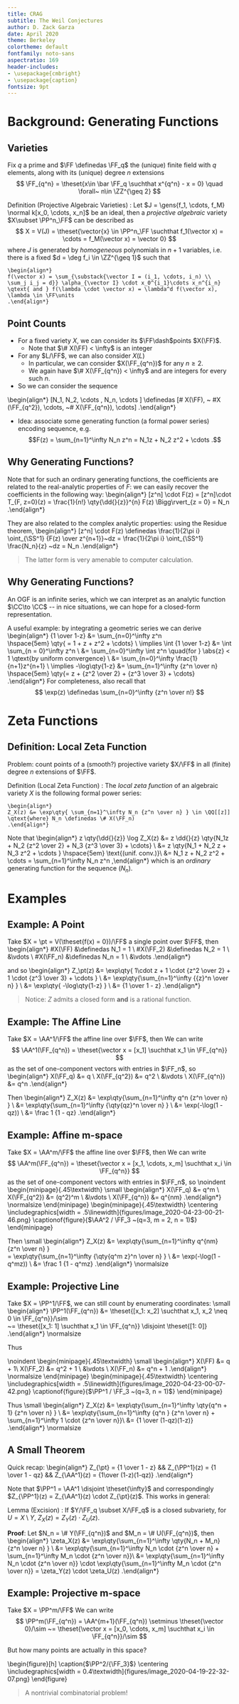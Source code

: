 ```yaml
---
title: CRAG 
subtitle: The Weil Conjectures 
author: D. Zack Garza
date: April 2020
theme: Berkeley 
colortheme: default 
fontfamily: noto-sans
aspectratio: 169
header-includes:
- \usepackage{cmbright}
- \usepackage{caption}
fontsize: 9pt
---
```




# Background: Generating Functions

## Varieties 

Fix $q$ a prime and $\FF \definedas \FF_q$ the (unique) finite field with $q$ elements, along with its (unique) degree $n$ extensions 
$$
\FF_{q^n} = \theset{x\in \bar \FF_q \suchthat x^{q^n} - x = 0} \quad \forall~ n\in \ZZ^{\geq 2}
$$ 

Definition (Projective Algebraic Varieties)
:  Let $J = \gens{f_1, \cdots, f_M} \normal k[x_0, \cdots, x_n]$
    be an ideal, then a *projective algebraic* variety $X\subset \PP^n_\FF$ can be described as 
    $$
    X = V(J) = \theset{\vector{x} \in \PP^n_\FF \suchthat f_1(\vector x) = \cdots = f_M(\vector x) = \vector 0}
    $$
    where $J$ is generated by *homogeneous* polynomials in $n+1$ variables, i.e. there is a fixed $d = \deg f_i \in \ZZ^{\geq 1}$ such that 

    \begin{align*}
    f(\vector x) = \sum_{\substack{\vector I = (i_1, \cdots, i_n) \\ \sum_j i_j = d}} \alpha_{\vector I} \cdot x_0^{i_1}\cdots x_n^{i_n} 
    \qtext{ and } f(\lambda \cdot \vector x) = \lambda^d f(\vector x), \lambda \in \FF\units
    .\end{align*}


## Point Counts

- For a fixed variety $X$, we can consider its $\FF\dash$points $X(\FF)$.
  - Note that $\# X(\FF) < \infty$ is an integer
- For any $L/\FF$, we can also consider $X(L)$
  - In particular, we can consider $X(\FF_{q^n})$ for any $n\geq 2$.
  - We again have $\# X(\FF_{q^n}) < \infty$ and are integers for every such $n$.
- So we can consider the sequence

\begin{align*}
[N_1, N_2, \cdots , N_n, \cdots ] \definedas [\# X(\FF), ~ \#X (\FF_{q^2}), \cdots, ~\# X(\FF_{q^n}), \cdots]
.\end{align*}

- Idea: associate some generating function (a formal power series) encoding sequence, e.g. $$F(z) = \sum_{n=1}^\infty N_n z^n = N_1z + N_2 z^2 + \cdots .$$

## Why Generating Functions?

Note that for such an ordinary generating functions, the coefficients are related to the real-analytic properties of $F$: we can easily recover the coefficients in the following way:
\begin{align*}
[z^n] \cdot F(z) = [z^n]\cdot T_{F, z=0}(z) = \frac{1}{n!} \qty{\dd{}{z}}^{n} F(z) \Bigg\rvert_{z = 0} = N_n
.\end{align*}

They are also related to the complex analytic properties: using the Residue theorem, 
\begin{align*}
[z^n] \cdot F(z) \definedas \frac{1}{2\pi i} \oint_{\SS^1} {F(z) \over z^{n+1}}~dz = \frac{1}{2\pi i} \oint_{\SS^1} \frac{N_n}{z} ~dz = N_n
.\end{align*}

> The latter form is very amenable to computer calculation.

## Why Generating Functions?

An OGF is an infinite series, which we can interpret as an analytic function $\CC\to \CC$ -- in nice situations, we can hope for a closed-form representation.

A useful example: by integrating a geometric series we can derive
\begin{align*}
{1 \over 1-z} 
&= \sum_{n=0}^\infty z^n  
\hspace{5em} \qty{ = 1 + z + z^2 + \cdots} \\
\implies \int {1 \over 1-z} 
&= \int \sum_{n = 0}^\infty z^n \\
&= \sum_{n=0}^\infty \int z^n \quad{for } \abs{z} <  1 \qtext{by uniform convergence} \\
&= \sum_{n=0}^\infty \frac{1}{n+1}z^{n+1} 
\\
\implies -\log\qty{1-z} 
&= \sum_{n=1}^\infty {z^n \over n}  
\hspace{5em} \qty{= z + {z^2 \over 2} + {z^3 \over 3} + \cdots} 
.\end{align*}
For completeness, also recall that 
$$
\exp(z) \definedas \sum_{n=0}^\infty {z^n \over n!}
$$

# Zeta Functions

## Definition: Local Zeta Function

Problem: count points of a (smooth?) projective variety $X/\FF$ in all (finite) degree $n$ extensions of $\FF$.

Definition (Local Zeta Function)
:   The *local zeta function* of an algebraic variety $X$ is the following formal power series:

    \begin{align*}
    Z_X(z) &= \exp\qty{ \sum_{n=1}^\infty N_n {z^n \over n} } \in \QQ[[z]] \qtext{where} N_n \definedas \# X(\FF_n)
    .\end{align*}

Note that
\begin{align*}
z \qty{\dd{}{z}} \log Z_X(z) 
&= z \dd{}{z} \qty{N_1z + N_2 {z^2 \over 2} + N_3 {z^3 \over 3} + \cdots}  \\
&= z \qty{N_1 + N_2 z +  N_3 z^2 + \cdots } \hspace{5em} \text{(unif. conv.)}\\
&= N_1 z + N_2 z^2 + \cdots
= \sum_{n=1}^\infty N_n z^n 
,\end{align*}
which is an *ordinary* generating function for the sequence $(N_n)$.

# Examples

## Example: A Point

Take $X = \pt = V(\theset{f(x) = 0})/\FF$ a single point over $\FF$, then 
\begin{align*}
\#X(\FF) &\definedas N_1 = 1 \\
\#X(\FF_2) &\definedas N_2 = 1 \\
&\vdots \\
\#X(\FF_n) &\definedas N_n = 1 \\
&\vdots
.\end{align*}

and so 
\begin{align*}
Z_\pt(z) 
&= \exp\qty{ 1\cdot z + 1 \cdot {z^2 \over 2} + 1 \cdot {z^3 \over 3} + \cdots } \\
&= \exp\qty{\sum_{n=1}^\infty {{z}^n \over n} }  \\
&= \exp\qty{ -\log\qty{1-z} } \\
&= {1 \over 1 - z} 
.\end{align*}


> Notice: $Z$ admits a closed form **and** is a rational function.

## Example: The Affine Line

Take $X = \AA^1/\FF$ the affine line over $\FF$, then
We can write 
$$
\AA^1(\FF_{q^n}) = \theset{\vector x = [x_1] \suchthat x_1 \in \FF_{q^n}}
$$ 
as the set of one-component vectors with entries in $\FF_n$, so
\begin{align*}
X(\FF_q) &= q \\
X(\FF_{q^2}) &= q^2 \\
&\vdots \\
X(\FF_{q^n}) &= q^n
.\end{align*}

Then
\begin{align*}
Z_X(z) 
&= \exp\qty{\sum_{n=1}^\infty q^n {z^n \over n} }  \\
&= \exp\qty{\sum_{n=1}^\infty {\qty{qz}^n \over n} }  \\
&= \exp(-\log(1 - qz)) \\
&= \frac 1 {1 - qz}
.\end{align*}



## Example: Affine m-space

Take $X = \AA^m/\FF$ the affine line over $\FF$, then
We can write 
$$
\AA^m(\FF_{q^n}) = \theset{\vector x = [x_1, \cdots, x_m] \suchthat x_i \in \FF_{q^n}}
$$ 
as the set of one-component vectors with entries in $\FF_n$, so
\noindent
\begin{minipage}{.45\textwidth}
\small
\begin{align*}
X(\FF_q) &= q^m \\
X(\FF_{q^2}) &= (q^2)^m \\
&\vdots \\
X(\FF_{q^n}) &= q^{nm}
.\end{align*}
   \normalsize
\end{minipage}
\begin{minipage}{.45\textwidth}
   \centering
    \includegraphics[width = .5\linewidth]{figures/image_2020-04-23-00-21-46.png}
\captionof{figure}{$\AA^2 / \FF_3 ~(q=3, m = 2, n = 1)$}
\end{minipage}

Then
\small
\begin{align*}
Z_X(z) 
&= \exp\qty{\sum_{n=1}^\infty q^{nm} {z^n \over n} }  
= \exp\qty{\sum_{n=1}^\infty {\qty{q^m z}^n \over n} }  \\
&= \exp(-\log(1 - q^mz)) \\
&= \frac 1 {1 - q^mz}
.\end{align*}
\normalsize

## Example: Projective Line

Take $X = \PP^1/\FF$, we can still count by enumerating coordinates:
\small
\begin{align*}
\PP^1(\FF_{q^n}) 
&= \theset{[x_1: x_2] \suchthat x_1, x_2 \neq 0 \in \FF_{q^n}}/\sim  
~= \theset{[x_1: 1] \suchthat x_1 \in \FF_{q^n}} \disjoint \theset{[1: 0]}
.\end{align*}
\normalsize

Thus

\noindent
\begin{minipage}{.45\textwidth}
\small
    \begin{align*}
    X(\FF) &= q + 1\\
    X(\FF_2) &= q^2 + 1 \\
    &\vdots \\
    X(\FF_n) &= q^n + 1
    .\end{align*}
    \normalsize
\end{minipage}
\begin{minipage}{.45\textwidth}
   \centering
    \includegraphics[width = .5\linewidth]{figures/image_2020-04-23-00-07-42.png}
\captionof{figure}{$\PP^1 / \FF_3 ~(q=3, n = 1)$}
\end{minipage}

Thus
\small
\begin{align*}
Z_X(z) 
&= \exp\qty{\sum_{n=1}^\infty \qty{q^n + 1} {z^n \over n} }  \\
&= \exp\qty{\sum_{n=1}^\infty {q^n } {z^n \over n} + \sum_{n=1}^\infty 1 \cdot {z^n \over n}}\\
&= {1 \over (1-qz)(1-z)}
.\end{align*}
\normalsize


## A Small Theorem

Quick recap:
\begin{align*}
Z_{\pt} = {1 \over 1 - z} && Z_{\PP^1}(z) = {1 \over 1 - qz} && Z_{\AA^1}(z) = {1\over (1-z)(1-qz)}
.\end{align*}

Note that $\PP^1 = \AA^1 \disjoint \theset{\infty}$ and correspondingly $Z_{\PP^1}(z) = Z_{\AA^1}(z) \cdot Z_{\pt}(z)$.
This works in general:

Lemma (Excision)
: If $Y/\FF_q \subset X/\FF_q$ is a closed subvariety, for $U = X\setminus Y$, $Z_X(z) = Z_Y(z) \cdot Z_{U}(z)$.

**Proof**:
Let $N_n = \# Y(\FF_{q^n})$ and $M_n = \# U(\FF_{q^n})$, then
\begin{align*}
\zeta_X(z) 
&= \exp\qty{\sum_{n=1}^\infty \qty{N_n + M_n} {z^n \over n} }  \\
&= \exp\qty{\sum_{n=1}^\infty N_n \cdot {z^n \over n} + \sum_{n=1}^\infty M_n \cdot {z^n \over n}}\\
&= \exp\qty{\sum_{n=1}^\infty N_n \cdot {z^n \over n}} \cdot \exp\qty{\sum_{n=1}^\infty M_n \cdot {z^n \over n}}
= \zeta_Y(z) \cdot \zeta_U(z)
.\end{align*}

## Example: Projective m-space

Take $X = \PP^m/\FF$ 
We can write 
$$
\PP^m(\FF_{q^n}) = \AA^{m+1}(\FF_{q^n}) \setminus \theset{\vector 0}/\sim ~= \theset{\vector x = [x_0, \cdots, x_m] \suchthat x_i \in \FF_{q^n}}/\sim
$$

But how many points are actually in this space?

\begin{figure}[h]
\caption{$\PP^2/{\FF_3}$}
\centering
\includegraphics[width = 0.4\textwidth]{figures/image_2020-04-19-22-32-07.png} 
\end{figure}

> A nontrivial combinatorial problem!
